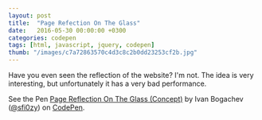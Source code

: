 ```yaml
---
layout: post
title:  "Page Refection On The Glass"
date:   2016-05-30 00:00:00 +0300
categories: codepen
tags: [html, javascript, jquery, codepen]
thumb: "/images/c7a72863570c4d3c8c2b0dd23253cf2b.jpg"
---
```


Have you even seen the reflection of the website? I'm not. The idea is very interesting, but unfortunately it has a very bad performance.

<p data-height="426" data-theme-id="light" data-slug-hash="WxNWZe" data-default-tab="result" data-user="sfi0zy" data-embed-version="2" class="codepen">See the Pen <a href="http://codepen.io/sfi0zy/pen/WxNWZe/">Page Reflection On The Glass (Concept)</a> by Ivan Bogachev (<a href="http://codepen.io/sfi0zy">@sfi0zy</a>) on <a href="http://codepen.io">CodePen</a>.</p>
<script async src="//assets.codepen.io/assets/embed/ei.js"></script>

[demo-on-codepen]: http://codepen.io/sfi0zy/pen/WxNWZe

